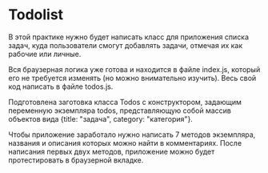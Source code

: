 # Todolist

В этой практике нужно будет написать класс для приложения списка задач, куда пользователи смогут добавлять задачи, отмечая их как рабочие или личные.

Вся браузерная логика уже готова и находится в файле index.js, который его не требуется изменять (но можно внимательно изучить). Весь свой код написать в файле todos.js.

Подготовлена заготовка класса Todos с конструктором, задающим переменную экземпляра todos, представляющую собой массив объектов вида {title: "задача", category: "категория"}.

Чтобы приложение заработало нужно написать 7 методов экземпляра, названия и описания которых можно найти в комментариях. После написания первых двух методов, приложение можно будет протестировать в браузерной вкладке.

